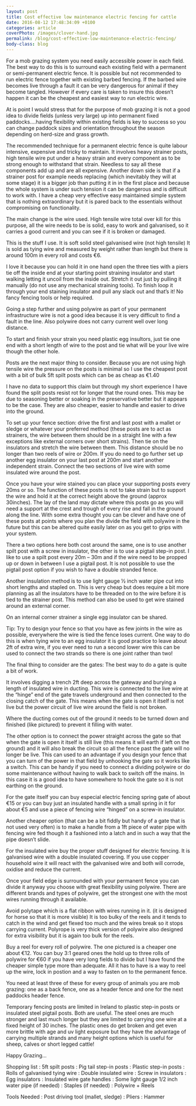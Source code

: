 ```yaml
---
layout: post
title: Cost effective low maintenance electric fencing for cattle
date: 2016-08-12 17:48:34:09 +0100
categories: article
coverPhoto: /images/clover-hand.jpg
permalink: /blog/cost-effective-low-maintenance-electric-fencing/
body-class: blog
---
```


For a mob grazing system you need easily accessible power in each field. The best way to do this is to surround each existing field with a permanent or semi-permanent electric fence. It is possible but not recommended to run electric fence together with existing barbed fencing. If the barbed wire becomes live through a fault it can be very dangerous for animal if they become tangled.  However if every care is taken to insure this doesn’t happen it can be the cheapest and easiest way to run electric wire.

At is point I would stress that for the purpose of mob grazing it is not a good idea to divide fields (unless very large) up into permanent fixed paddocks….having flexibility within existing fields is key to success so you can change paddock sizes and orientation throughout the season depending on herd-size and grass growth.

The recommended technique for a permanent electric fence is quite labour intensive, expensive and tricky to maintain. It involves heavy strainer posts, high tensile wire put under a heavy strain and every component as to be strong enough to withstand that strain. Needless to say all these components add up and are all expensive. Another down side is that if a strainer post for example needs replacing (which inevitably they will at some stage) it is a bigger job than putting it in in the first place and because the whole system is under such tension it can be dangerous and is difficult to work with.
I have a cheap very effective easy maintained simple system that is nothing extraordinary but it is pared back to the essentials without compromising on functionality.

The main change is the wire used. High tensile wire total over kill for this purpose, all the wire needs to be is solid, easy to work and galvanised, so it carries a good current and you can see if it is broken or damaged.

<!-- ![galvanised-wire]
*Soft solid steel galvanised wire*
{:.blog-image} -->

This is the stuff I use. It is soft solid steel galvanised wire (not high tensile) It is sold as tying wire and measured by weight rather than length but there is around 100m in every roll and costs €6.

I love it because you can hold it in one hand open the three ties with a piers tie off the inside end at your starting point straining insulator and start walking letting it uncoil from the inside out. Stretch it out just by pulling it manually (do not use any mechanical straining tools). To finish loop it through your end staining insulator and pull any slack out and that’s it! No fancy fencing tools or help required.

Going a step further and using polywire as part of your permanent infrastructure wire is not a good idea because it is very difficult to find a fault in the line. Also polywire does not carry current well over long distance.

To start and finish your strain you need plastic egg insultors, just tie one end with a short length of wire to the post and tie what will be your live wire though the other hole.

<!-- ![posts]
*A post*
{:.blog-image} -->

Posts are the next major thing to consider. Because you are not using high tensile wire the pressure on the posts is minimal so I use the cheapest post with a bit of bulk 5ft spilt posts which can be as cheap as €1.40

I have no data to support this claim but through my short experience I have found the split posts resist rot for longer that the round ones. This may be due to seasoning better or soaking in the preservative better but it appears to be the case. They are also cheaper, easier to handle and easier to drive into the ground.

To set up your fence section: drive the first and last post with a mallet or sledge or whatever your preferred method (these posts are to act as strainers, the wire between them should be in a straight line with a few exceptions like external corners over short strains). Then tie on the insulators and stretch the wire between them. This distance should be no longer than two reels of wire or 200m. If you do need to go further set up another egg insulator on your last post at 200m and start another independent strain. Connect the two sections of live wire with some insulated wire around the post.

Once you have your wire stained you can place your supporting posts every 20ms or so. The function of these posts is not to take strain but to support the wire and hold it at the correct height above the ground (approx 30inches). The lay of the land may dictate where this posts go as you will need a support at the crest and trough of every rise and fall in the ground along the line. With some extra thought you can be clever and have one of these posts at points where you plan the divide the field with polywire in the future but this can be altered quite easily later on as you get to grips with your system.

There a two options here both cost around the same, one is to use another spilt post with a screw in insulator, the other is to use a pigtail step-in post. I like to use a spilt post every 20m – 30m and if the wire need to be propped up or down in between I use a pigtail post. It is not possible to use the pigtail post option if you wish to have a double stranded fence.

Another insulation method is to use light gauge ½ inch water pipe cut into short lengths and stapled on. This is very cheap but does require a bit more planning as all the insulators have to be threaded on to the wire before it is tied to the strainer post. This method can also be used to get wire stained around an external corner.

On an internal corner strainer a single egg insulator can be shared.

Tip: Try to design your fence so that you have as few joints in the wire as possible, everywhere the wire is tied the fence loses current. One way to do this is when tying wire to an egg insulator it is good practice to leave about 2ft of extra wire, if you ever need to run a second lower wire this can be used to connect the two strands so there is one joint rather than two!

The final thing to consider are the gates: The best way to do a gate is quite a bit of work.

It involves digging a trench 2ft deep across the gateway and burying a length of insulated wire in ducting. This wire is connected to the live wire at the “hinge” end of the gate travels underground and then connected to the closing catch of the gate. This means when the gate is open it itself is not live but the power circuit of live wire around the field is not broken.

Where the ducting comes out of the ground it needs to be turned down and finished (like pictured) to prevent it filling with water.

The other option is to connect the power straight across the gate so that when the gate is open it itself is still live (this means it will earth if left on the ground) and it will also break the circuit so all the fence past the gate will no longer be live. This can used to an advantage if you design your fence that you can turn of the power in that field by unhooking the gate so it works like a switch. This can be handy if you need to connect a dividing polywire or do some maintenance without having to walk back to switch off the mains. In this case it is a good idea to have somewhere to hook the gate so it is not earthing on the ground.

For the gate itself you can buy especial electric fencing spring gate of about €15 or you can buy just an insulated handle with a small spring in it for about €5 and use a piece of fencing wire “hinged” on a screw-in insulator.

<!-- ![handle]
*Picture is the insulted handle.*
{:.blog-image} -->

Another cheaper option (that can be a bit fiddly but handy of a gate that is not used very often) is to make a handle from a 1ft piece of water pipe with fencing wire fed though it a fashioned into a latch and in such a way that the pipe doesn’t slide.

For the insulated wire buy the proper stuff designed for electric fencing. It is galvanised wire with a double insulated covering. If you use copper household wire it will react with the galvanised wire and both will corrode, oxidise and reduce the current.

Once your field edge is surrounded with your permanent fence you can divide it anyway you choose with great flexibility using polywire. There are different brands and types of polywire, get the strongest one with the most wires running through it available.

Avoid polytape which is a flat ribbon with wires running in it. (it is designed for horse so that it is more visible) It is too bulky of the reels and it tends to catch in the wind and get flexed too much and the wires break so it stops carrying current. Polyrope is very thick version of polywire also designed for extra visibility but it is again too bulk for the reels.

Buy a reel for every roll of polywire. The one pictured is a cheaper one about €12. You can buy 3:1 geared ones the hold up to three rolls of polywire for €60 if you have very long fields to divide but I have found the cheaper simple type more than adequate. All it has to have is a way to reel up the wire, lock in postion and a way to fasten on to the permanent fence.

You need at least three of these for every group of animals you are mob grazing: one as a back fence, one as a header fence and one for the next paddocks header fence.

Temporary fencing posts are limited in Ireland to plastic step-in posts or insulated steel pigtail posts. Both are useful. The steel ones are much stronger and last much longer but they are limited to carrying one wire at a fixed height of 30 inches. The plastic ones do get broken and get even more brittle with age and uv light exposure but they have the advantage of carrying multiple strands and many height options which is useful for sheep, calves or short legged cattle!

Happy Grazing...

Shopping list
: 5ft spilt posts
: Pig tail step-in posts
: Plastic step-in posts
: Rolls of galvanised tying wire
: Double insulated wire
: Screw in insulators
: Egg insulators
: Insulated wire gate handles
: Some light gauge 1/2 inch water pipe (if needed)
: Staples (if needed)
: Polywire + Reels

Tools Needed
: Post driving tool (mallet, sledge)
: Pliers
: Hammer


[galvanised-wire]: /images/cowmeeting-square.jpg
[posts]: /images/cowmeeting-square.jpg
[handle]: /images/cowmeeting-square.jpg
